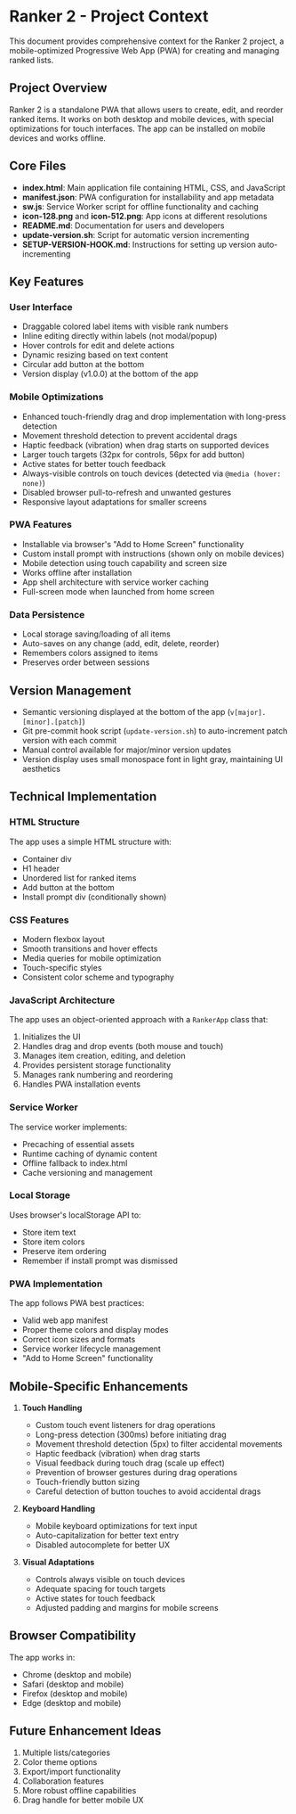 # Ranker 2 - Project Context

This document provides comprehensive context for the Ranker 2 project, a mobile-optimized Progressive Web App (PWA) for creating and managing ranked lists.

## Project Overview

Ranker 2 is a standalone PWA that allows users to create, edit, and reorder ranked items. It works on both desktop and mobile devices, with special optimizations for touch interfaces. The app can be installed on mobile devices and works offline.

## Core Files

- **index.html**: Main application file containing HTML, CSS, and JavaScript
- **manifest.json**: PWA configuration for installability and app metadata
- **sw.js**: Service Worker script for offline functionality and caching
- **icon-128.png** and **icon-512.png**: App icons at different resolutions
- **README.md**: Documentation for users and developers
- **update-version.sh**: Script for automatic version incrementing
- **SETUP-VERSION-HOOK.md**: Instructions for setting up version auto-incrementing

## Key Features

### User Interface
- Draggable colored label items with visible rank numbers
- Inline editing directly within labels (not modal/popup)
- Hover controls for edit and delete actions
- Dynamic resizing based on text content
- Circular add button at the bottom
- Version display (v1.0.0) at the bottom of the app

### Mobile Optimizations
- Enhanced touch-friendly drag and drop implementation with long-press detection
- Movement threshold detection to prevent accidental drags
- Haptic feedback (vibration) when drag starts on supported devices
- Larger touch targets (32px for controls, 56px for add button)
- Active states for better touch feedback
- Always-visible controls on touch devices (detected via `@media (hover: none)`)
- Disabled browser pull-to-refresh and unwanted gestures
- Responsive layout adaptations for smaller screens

### PWA Features
- Installable via browser's "Add to Home Screen" functionality
- Custom install prompt with instructions (shown only on mobile devices)
- Mobile detection using touch capability and screen size
- Works offline after installation
- App shell architecture with service worker caching
- Full-screen mode when launched from home screen

### Data Persistence
- Local storage saving/loading of all items
- Auto-saves on any change (add, edit, delete, reorder)
- Remembers colors assigned to items
- Preserves order between sessions

## Version Management

- Semantic versioning displayed at the bottom of the app (`v[major].[minor].[patch]`)
- Git pre-commit hook script (`update-version.sh`) to auto-increment patch version with each commit
- Manual control available for major/minor version updates
- Version display uses small monospace font in light gray, maintaining UI aesthetics

## Technical Implementation

### HTML Structure
The app uses a simple HTML structure with:
- Container div
- H1 header
- Unordered list for ranked items
- Add button at the bottom
- Install prompt div (conditionally shown)

### CSS Features
- Modern flexbox layout
- Smooth transitions and hover effects
- Media queries for mobile optimization
- Touch-specific styles
- Consistent color scheme and typography

### JavaScript Architecture
The app uses an object-oriented approach with a `RankerApp` class that:
1. Initializes the UI
2. Handles drag and drop events (both mouse and touch)
3. Manages item creation, editing, and deletion
4. Provides persistent storage functionality
5. Manages rank numbering and reordering
6. Handles PWA installation events

### Service Worker
The service worker implements:
- Precaching of essential assets
- Runtime caching of dynamic content
- Offline fallback to index.html
- Cache versioning and management

### Local Storage
Uses browser's localStorage API to:
- Store item text
- Store item colors
- Preserve item ordering
- Remember if install prompt was dismissed

### PWA Implementation
The app follows PWA best practices:
- Valid web app manifest
- Proper theme colors and display modes
- Correct icon sizes and formats
- Service worker lifecycle management
- "Add to Home Screen" functionality

## Mobile-Specific Enhancements

1. **Touch Handling**
   - Custom touch event listeners for drag operations
   - Long-press detection (300ms) before initiating drag
   - Movement threshold detection (5px) to filter accidental movements
   - Haptic feedback (vibration) when drag starts
   - Visual feedback during touch drag (scale up effect)
   - Prevention of browser gestures during drag operations
   - Touch-friendly button sizing
   - Careful detection of button touches to avoid accidental drags

2. **Keyboard Handling**
   - Mobile keyboard optimizations for text input
   - Auto-capitalization for better text entry
   - Disabled autocomplete for better UX

3. **Visual Adaptations**
   - Controls always visible on touch devices
   - Adequate spacing for touch targets
   - Active states for touch feedback
   - Adjusted padding and margins for mobile screens

## Browser Compatibility

The app works in:
- Chrome (desktop and mobile)
- Safari (desktop and mobile)
- Firefox (desktop and mobile)
- Edge (desktop and mobile)

## Future Enhancement Ideas

1. Multiple lists/categories
2. Color theme options
3. Export/import functionality
4. Collaboration features
5. More robust offline capabilities
6. Drag handle for better mobile UX
